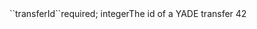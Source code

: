 <tr><td>``transferId``</td><td>required; integer</td><td>The id of a YADE transfer </td><td>42</td><td></td></tr